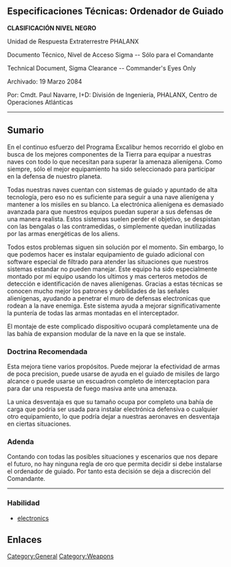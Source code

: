 ## Especificaciones Técnicas: Ordenador de Guiado

**CLASIFICACIÓN NIVEL NEGRO**

Unidad de Respuesta Extraterrestre PHALANX

Documento Técnico, Nivel de Acceso Sigma -- Sólo para el Comandante

Technical Document, Sigma Clearance -- Commander's Eyes Only

Archivado: 19 Marzo 2084

Por: Cmdt. Paul Navarre, I+D: División de Ingeniería, PHALANX, Centro de
Operaciones Atlánticas

------------------------------------------------------------------------

## Sumario

En el continuo esfuerzo del Programa Excalibur hemos recorrido el globo
en busca de los mejores componentes de la Tierra para equipar a nuestras
naves con todo lo que necesitan para superar la amenaza alienígena. Como
siempre, sólo el mejor equipamiento ha sido seleccionado para participar
en la defensa de nuestro planeta.

Todas nuestras naves cuentan con sistemas de guiado y apuntado de alta
tecnología, pero eso no es suficiente para seguir a una nave alienígena
y mantener a los misiles en su blanco. La electrónica alienígena es
demasiado avanzada para que nuestros equipos puedan superar a sus
defensas de una manera realista. Estos sistemas suelen perder el
objetivo, se despistan con las bengalas o las contramedidas, o
simplemente quedan inutilizadas por las armas energéticas de los aliens.

Todos estos problemas siguen sin solución por el momento. Sin embargo,
lo que podemos hacer es instalar equipamiento de guiado adicional con
software especial de filtrado para atender las situaciones que nuestros
sistemas estandar no pueden manejar. Este equipo ha sido especialmente
montado por mi equipo usando los ultimos y mas certeros metodos de
detección e identificación de naves alienígenas. Gracias a estas
técnicas se conocen mucho mejor los patrones y debilidades de las
señales alienígenas, ayudando a penetrar el muro de defensas
electronicas que rodean a la nave enemiga. Este sistema ayuda a mejorar
significativamente la puntería de todas las armas montadas en el
interceptador.

El montaje de este complicado dispositivo ocupará completamente una de
las bahía de expansion modular de la nave en la que se instale.

### Doctrina Recomendada

Esta mejora tiene varios propósitos. Puede mejorar la efectividad de
armas de poca precision, puede usarse de ayuda en el guiado de misiles
de largo alcance o puede usarse un escuadron completo de interceptacion
para para dar una respuesta de fuego masiva ante una amenaza.

La unica desventaja es que su tamaño ocupa por completo una bahía de
carga que podría ser usada para instalar electrónica defensiva o
cualquier otro equipamiento, lo que podría dejar a nuestras aeronaves en
desventaja en ciertas situaciones.

### Adenda

Contando con todas las posibles situaciones y escenarios que nos depare
el futuro, no hay ninguna regla de oro que permita decidir si debe
instalarse el ordenador de guiado. Por tanto esta decisión se deja a
discreción del Comandante.

------------------------------------------------------------------------

### Habilidad

- [electronics](Skills/electronics "wikilink")

## Enlaces

[Category:General](Category:General "wikilink")
[Category:Weapons](Category:Weapons "wikilink")